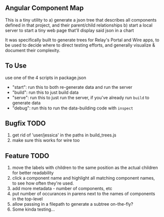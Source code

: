 ## Angular Component Map
This is a tiny utility to 
  a) generate a json tree that describes all components defined in that project, and  their parent/child relationships
  b) start a local server to start a tiny web page that'll display said json in a chart 

It was specifically built to generate trees for Relay's Portal and Wire apps, to be used to decide where to direct testing efforts, and generally visualize & document their complexity.

## To Use 
use one of the 4 scripts in package.json 
  - "start": run this to both re-generate data and run the server
  - "build": run this to just build data
  - "serve": run this to just run the server, if you've already run `build` to generate data
  - "debug": run this to run the data-building code with `inspect`

## Bugfix TODO
1) get rid of 'user/jessica' in the paths in build_trees.js
2) make sure this works for wire too

## Feature TODO
1) move the labels with children to the same position as the actual children for better readability
2) click a component name and highlight all matching component names, to see how often they're used.  
3) add more metadata - number of components, etc
4) put number of occurances in parens next to the names of components in the top-level
5) allow passing in a filepath to generate a subtree on-the-fly?
6) Some kinda testing...